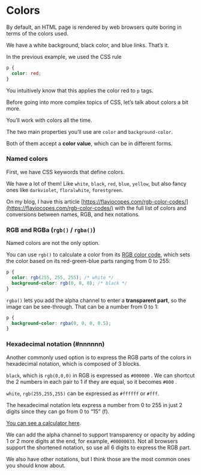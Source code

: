 # Colors

By default, an HTML page is rendered by web browsers quite boring in terms of the colors used.

We have a white background, black color, and blue links. That’s it.

In the previous example, we used the CSS rule

```css
p {
  color: red;
}
```

You intuitively know that this applies the color red to `p` tags.

Before going into more complex topics of CSS, let’s talk about colors a bit more.

You’ll work with colors all the time.

The two main properties you’ll use are `color` and `background-color`.

Both of them accept a **color value**, which can be in different forms.

### Named colors <a href="#named-colors" id="named-colors"></a>

First, we have CSS keywords that define colors.

We have a lot of them! Like `white`, `black`, `red`, `blue`, `yellow`, but also fancy ones like `darkviolet`, `floralwhite`, `forestgreen`.

On my blog, I have this article [https://flaviocopes.com/rgb-color-codes/](https://flaviocopes.com/rgb-color-codes/) with the full list of colors and conversions between names, RGB, and hex notations.

### RGB and RGBa (`rgb()` / `rgba()`) <a href="#rgb-and-rgba-rgb--rgba" id="rgb-and-rgba-rgb--rgba"></a>

Named colors are not the only option.

You can use `rgb()` to calculate a color from its [RGB color code](https://www.w3schools.com/colors/colors\_rgb.asp), which sets the color based on its red-green-blue parts ranging from 0 to 255:

```css
p {
  color: rgb(255, 255, 255); /* white */
  background-color: rgb(0, 0, 0); /* black */
}

```

`rgba()` lets you add the alpha channel to enter a **transparent part**, so the image can be see-through. That can be a number from 0 to 1:

```css
p {
  background-color: rgba(0, 0, 0, 0.5);
}
```

### Hexadecimal notation (#nnnnnn) <a href="#hexadecimal-notation-nnnnnn" id="hexadecimal-notation-nnnnnn"></a>

Another commonly used option is to express the RGB parts of the colors in hexadecimal notation, which is composed of 3 blocks.

`black`, which is `rgb(0,0,0)` in RGB is expressed as `#000000` . We can shortcut the 2 numbers in each pair to 1 if they are equal, so it becomes `#000` .

`white`, `rgb(255,255,255)` can be expressed as `#ffffff` or `#fff`.

The hexadecimal notation lets express a number from 0 to 255 in just 2 digits since they can go from 0 to “15” (f).

[You can see a calculator here](https://www.w3schools.com/colors/colors\_hexadecimal.asp).

We can add the alpha channel to support transparency or opacity by adding 1 or 2 more digits at the end, for example, `#00000033`. Not all browsers support the shortened notation, so use all 6 digits to express the RGB part.

We also have other notations, but I think those are the most common ones you should know about.

